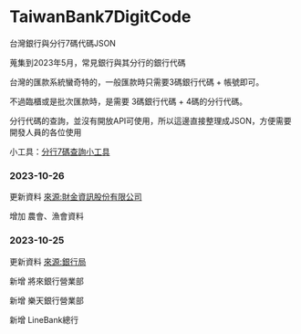 # TaiwanBank7DigitCode
台灣銀行與分行7碼代碼JSON

蒐集到2023年5月，常見銀行與其分行的銀行代碼

台灣的匯款系統蠻奇特的，一般匯款時只需要3碼銀行代碼 + 帳號即可。

不過臨櫃或是批次匯款時，是需要 3碼銀行代碼 + 4碼的分行代碼。

分行代碼的查詢，並沒有開放API可使用，所以這邊直接整理成JSON，方便需要開發人員的各位使用

小工具：[分行7碼查詢小工具](https://jakevin.github.io/azure-tts/bank-7-digit-code/index.html)

### 2023-10-26
更新資料 [來源:財金資訊股份有限公司](https://www.fisc.com.tw/TC/Service?CAID=51254999-5d15-4ddf-8e54-4b2cdb2a8399)

增加 農會、漁會資料

### 2023-10-25
更新資料 [來源:銀行局](https://www.banking.gov.tw/ch/home.jsp?id=642&parentpath=0%2C590%2C604&fbclid=IwAR36CUGhHH61s7ES1qK3wVDJrmXSzeaoFpKzNta6-ND7ZmNWVl8h5SWs_h4)

新增 將來銀行營業部

新增 樂天銀行營業部

新增 LineBank總行